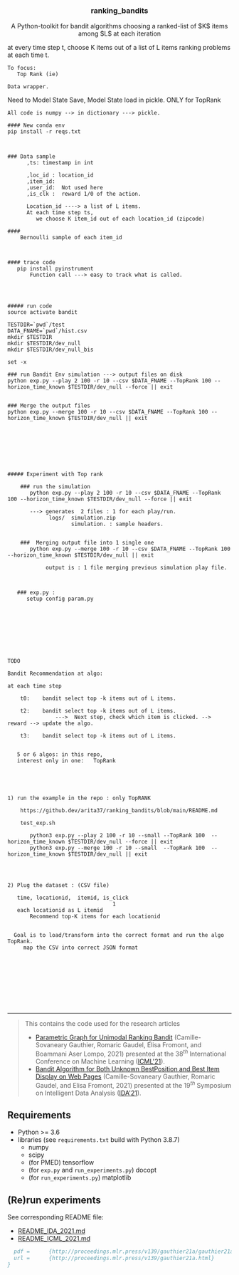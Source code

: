 <!-- Our title -->
<div align="center">
  <h3>ranking_bandits </h3>
</div>

<!-- Short description -->
<p align="center">
A Python-toolkit for bandit algorithms choosing a ranked-list of $K$ items among $L$ at each iteration


at every time step t,
    choose K items out of a list of L items
    ranking problems at each time t.

    To focus:
       Top Rank (ie)

    Data wrapper.


Need to 
    Model State Save, Model State load in pickle.   ONLY for TopRank

    All code is numpy --> in dictionary ---> pickle.


</p>



```
#### New conda env 
pip install -r reqs.txt



### Data sample
      ,ts: timestamp in int

      ,loc_id : location_id
      ,item_id:  
      ,user_id:  Not used here
      ,is_clk :  reward 1/0 of the action.

      Location_id ----> a list of L items.
      At each time step ts,     
         we choose K item_id out of each location_id (zipcode)

####
    Bernoulli sample of each item_id



#### trace code
   pip install pyinstrument 
       Function call ---> easy to track what is called.




##### run code
source activate bandit

TESTDIR=`pwd`/test
DATA_FNAME=`pwd`/hist.csv
mkdir $TESTDIR
mkdir $TESTDIR/dev_null
mkdir $TESTDIR/dev_null_bis

set -x

### run Bandit Env simulation ---> output files on disk
python exp.py --play 2 100 -r 10 --csv $DATA_FNAME --TopRank 100 --horizon_time_known $TESTDIR/dev_null --force || exit


### Merge the output files
python exp.py --merge 100 -r 10 --csv $DATA_FNAME --TopRank 100 --horizon_time_known $TESTDIR/dev_null || exit








##### Experiment with Top rank

    ### run the simulation
       python exp.py --play 2 100 -r 10 --csv $DATA_FNAME --TopRank 100 --horizon_time_known $TESTDIR/dev_null --force || exit

       ---> generates  2 files : 1 for each play/run.
             logs/  simulation.zip 
                    simulation. : sample headers.


    ###  Merging output file into 1 single one
       python exp.py --merge 100 -r 10 --csv $DATA_FNAME --TopRank 100 --horizon_time_known $TESTDIR/dev_null || exit

            output is : 1 file merging previous simulation play file.



   ### exp.py :  
      setup config param.py









```


```
TODO

Bandit Recommendation at algo: 

at each time step

    t0:    bandit select top -k items out of L items.

    t2:    bandit select top -k items out of L items.     
               --->  Next step, check which item is clicked. --> reward --> update the algo.

    t3:    bandit select top -k items out of L items.


   5 or 6 algos: in this repo,
   interest only in one:   TopRank





1) run the example in the repo : only TopRANK

    https://github.dev/arita37/ranking_bandits/blob/main/README.md

    test_exp.sh

       python3 exp.py --play 2 100 -r 10 --small --TopRank 100  --horizon_time_known $TESTDIR/dev_null --force || exit
       python3 exp.py --merge 100 -r 10 --small  --TopRank 100  --horizon_time_known $TESTDIR/dev_null || exit




2) Plug the dataset : (CSV file)

   time, locationid,  itemid, is_click
                                 1
   each locationid as L itemid
       Recommend top-K items for each locationid


  Goal is to load/transform into the correct format and run the algo TopRank.
     map the CSV into correct JSON format










```




<!-- Draw horizontal rule -->
<hr>

> This contains the code used for the research articles
> * [Parametric Graph for Unimodal Ranking Bandit]() (Camille-Sovaneary Gauthier, Romaric Gaudel, Elisa Fromont, and Boammani Aser Lompo,  2021) presented at the 38$^{th}$ International Conference on Machine Learning ([ICML'21](https://icml.cc/Conferences/2021)).
> * [Bandit Algorithm for Both Unknown BestPosition and Best Item Display on Web Pages]() (Camille-Sovaneary Gauthier, Romaric Gaudel, and Elisa Fromont, 2021) presented at the 19$^{th}$ Symposium on Intelligent Data Analysis ([IDA'21](https://ida2021.org/)).


## Requirements

* Python >= 3.6
* libraries (see `requirements.txt` build with Python 3.8.7)
    * numpy
    * scipy
    * (for PMED) tensorflow 
    * (for `exp.py` and `run_experiments.py`) docopt
    * (for `run_experiments.py`) matplotlib

## (Re)run experiments

See corresponding README file:

* [README_IDA_2021.md](README_IDA_2021.md)
* [README_ICML_2021.md](README_ICML_2021.md)


```bibtex
  pdf = 	 {http://proceedings.mlr.press/v139/gauthier21a/gauthier21a.pdf},
  url = 	 {http://proceedings.mlr.press/v139/gauthier21a.html}
}
```



